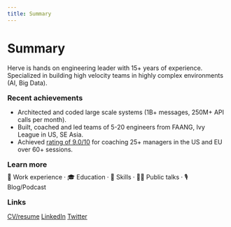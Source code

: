 ```yaml
---
title: Summary
---
```


# Summary

Herve is hands on engineering leader with 15+ years of experience.<br>
Specialized in building high velocity teams in highly complex environments (AI, Big Data).

### Recent achievements

- Architected and coded large scale systems (1B+ messages, 250M+ API calls per month).
- Built, coached and led teams of 5-20 engineers from FAANG, Ivy League in US, SE Asia.
- Achieved [rating of 9.0/10](https://www.platohq.com/mentors/herv-roussel) for coaching 25+ managers in the US and EU over 60+ sessions.

### Learn more

<Link to="3">💼 Work experience</Link> · <Link to="4">🎓 Education</Link> · <Link to="5">🥷 Skills</Link> · <Link to="6">👨‍🏫 Public talks</Link> · 🎙️ Blog/Podcast

### Links

<mdi-file-word-box class="text-blue-700"/> [CV/resume](https://docs.google.com/document/d/1doolgTDhVDNESWl4VWkzOjjRvBbXM1CTxI0Y-dVHrvY/edit) <logos-linkedin-icon /> [LinkedIn](https://linkedin.com/in/hroussel) <logos-twitter /> [Twitter](https://linkedin.com/in/hroussel)

<!--
You can have `style` tag in markdown to override the style for the current page.
Learn more: https://sli.dev/guide/syntax#embedded-styles
-->

<Nav />
<Footer />

<style>
  
h3 {
  margin-top: 1em;
  margin-bottom: .5em;
}
</style>

